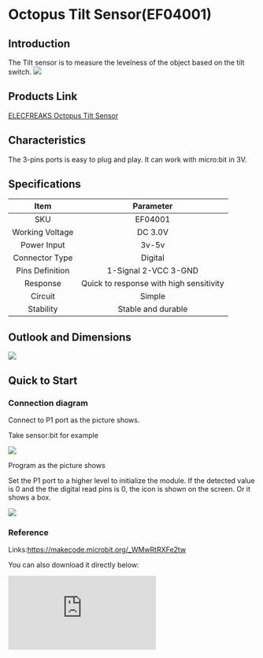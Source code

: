 ﻿# Octopus Tilt Sensor(EF04001)

## Introduction


 The Tilt sensor is to measure the  levelness of the object based on the tilt switch.
 ![](https://wiki-media-ef.oss-cn-hongkong.aliyuncs.com//images/PkfGPNo.jpg)


## Products Link

[ELECFREAKS Octopus Tilt Sensor](https://shop.elecfreaks.com/products/elecfreaks-octopus-tilt-sensor?_pos=1&_sid=dd780cd1a&_ss=r)

## Characteristics



 The 3-pins ports is easy to plug and play.
 It can work with micro:bit in 3V.

## Specifications


Item | Parameter
:-: | :-:
SKU|EF04001
Working Voltage|DC 3.0V
Power Input|3v-5v
Connector Type|Digital
Pins Definition|1-Signal 2-VCC 3-GND
Response|Quick to response with high sensitivity
Circuit|Simple
Stability|Stable and durable

## Outlook and Dimensions

 ![](https://wiki-media-ef.oss-cn-hongkong.aliyuncs.com//images/MOM6IH7.jpg)

## Quick to Start

### Connection diagram
 Connect to P1 port as the picture shows.

Take sensor:bit for example

 ![](https://wiki-media-ef.oss-cn-hongkong.aliyuncs.com//images/z0jNU2D.png)



Program as the picture shows

 Set the P1 port to a higher level to initialize the module.
 If the detected value is 0 and the the digital read pins is 0, the icon is shown on the screen.
 Or it shows a box.

 ![](https://wiki-media-ef.oss-cn-hongkong.aliyuncs.com//images/tVmLSAJ.png)

### Reference

Links:https://makecode.microbit.org/_WMwRtRXFe2tw

You can also download it directly below:


<div
    style={{
        position: 'relative',
        paddingBottom: '60%',
        overflow: 'hidden',
    }}
>
    <iframe
        src="https://makecode.microbit.org/_WMwRtRXFe2tw"
        frameborder="0"
        sandbox="allow-popups allow-forms allow-scripts allow-same-origin"
        style={{
            position: 'absolute',
            width: '100%',
            height: '100%',
        }}
    />
</div>


### Result
 When the tilt angel is changed,  the icon or rectangle is shown on the micro:bit.

## Relevant Cases


## Technique Files
